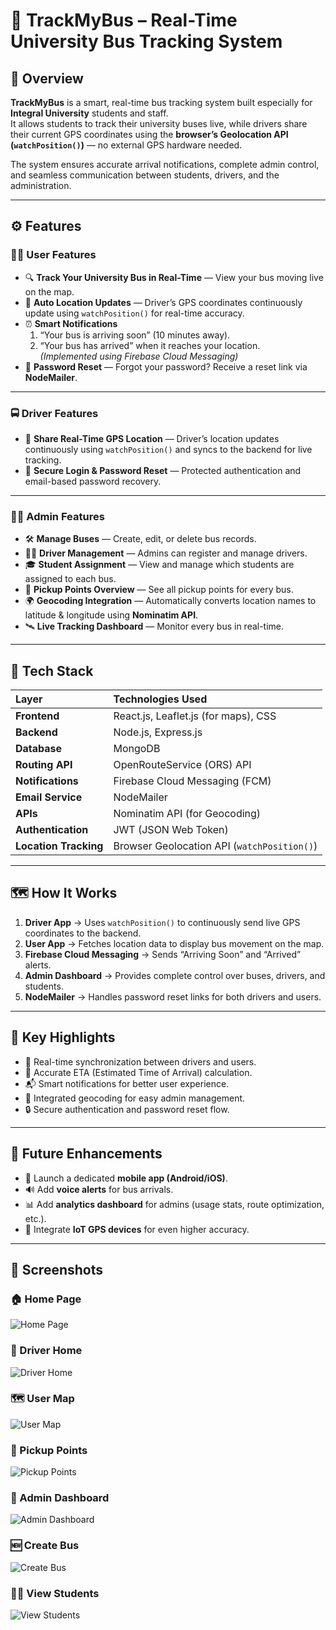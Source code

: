 # 🚌 TrackMyBus – Real-Time University Bus Tracking System

## 🎯 Overview

**TrackMyBus** is a smart, real-time bus tracking system built especially for **Integral University** students and staff.  
It allows students to track their university buses live, while drivers share their current GPS coordinates using the **browser’s Geolocation API (`watchPosition()`)** — no external GPS hardware needed.  

The system ensures accurate arrival notifications, complete admin control, and seamless communication between students, drivers, and the administration.

---

## ⚙️ Features

### 👨‍🎓 User Features
- 🔍 **Track Your University Bus in Real-Time** — View your bus moving live on the map.  
- 📍 **Auto Location Updates** — Driver’s GPS coordinates continuously update using `watchPosition()` for real-time accuracy.  
- ⏰ **Smart Notifications**  
  1. “Your bus is arriving soon” (10 minutes away).  
  2. “Your bus has arrived” when it reaches your location.  
  *(Implemented using Firebase Cloud Messaging)*  
- 🔐 **Password Reset** — Forgot your password? Receive a reset link via **NodeMailer**.

---

### 🚍 Driver Features
- 📡 **Share Real-Time GPS Location** — Driver’s location updates continuously using `watchPosition()` and syncs to the backend for live tracking.  
- 🔐 **Secure Login & Password Reset** — Protected authentication and email-based password recovery.  

---

### 🧑‍💼 Admin Features
- 🛠️ **Manage Buses** — Create, edit, or delete bus records.  
- 👨‍✈️ **Driver Management** — Admins can register and manage drivers.  
- 🎓 **Student Assignment** — View and manage which students are assigned to each bus.  
- 📍 **Pickup Points Overview** — See all pickup points for every bus.  
- 🌍 **Geocoding Integration** — Automatically converts location names to latitude & longitude using **Nominatim API**.  
- 🛰️ **Live Tracking Dashboard** — Monitor every bus in real-time.

---

## 🧩 Tech Stack

| **Layer** | **Technologies Used** |
|:-----------|:----------------------|
| **Frontend** | React.js, Leaflet.js (for maps), CSS |
| **Backend** | Node.js, Express.js |
| **Database** | MongoDB |
| **Routing API** | OpenRouteService (ORS) API |
| **Notifications** | Firebase Cloud Messaging (FCM) |
| **Email Service** | NodeMailer |
| **APIs** | Nominatim API (for Geocoding) |
| **Authentication** | JWT (JSON Web Token) |
| **Location Tracking** | Browser Geolocation API (`watchPosition()`) |

---

## 🗺️ How It Works

1. **Driver App** → Uses `watchPosition()` to continuously send live GPS coordinates to the backend.  
2. **User App** → Fetches location data to display bus movement on the map.  
3. **Firebase Cloud Messaging** → Sends “Arriving Soon” and “Arrived” alerts.  
4. **Admin Dashboard** → Provides complete control over buses, drivers, and students.  
5. **NodeMailer** → Handles password reset links for both drivers and users.  

---

## 🧠 Key Highlights

- 🔁 Real-time synchronization between drivers and users.  
- 🚦 Accurate ETA (Estimated Time of Arrival) calculation.  
- 📬 Smart notifications for better user experience.  
- 🧭 Integrated geocoding for easy admin management.  
- 🔒 Secure authentication and password reset flow.  

---

## 🚀 Future Enhancements

- 📱 Launch a dedicated **mobile app (Android/iOS)**.  
- 🔊 Add **voice alerts** for bus arrivals.  
- 📊 Add **analytics dashboard** for admins (usage stats, route optimization, etc.).  
- 📡 Integrate **IoT GPS devices** for even higher accuracy.  

---

## 📸 Screenshots

### 🏠 Home Page  
![Home Page](./screenshots/UserHome.png)

### 🚌 Driver Home  
![Driver Home](./screenshots/DriverHome.png)

### 🗺️ User Map  
![User Map](./screenshots/UserMap.png)

### 🧭 Pickup Points  
![Pickup Points](./screenshots/PickupPoints.png)

### 🧩 Admin Dashboard  
![Admin Dashboard](./screenshots/AdminDashboard.png)

### 🆕 Create Bus  
![Create Bus](./screenshots/CreateBus.png)

### 👩‍🎓 View Students  
![View Students](./screenshots/ViewStudents.png)


